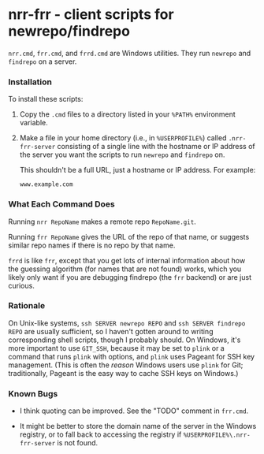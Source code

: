 # nrr-frr - client scripts for newrepo/findrepo

`nrr.cmd`, `frr.cmd`, and `frrd.cmd` are Windows utilities. They run `newrepo`
and `findrepo` on a server.

### Installation

To install these scripts:

1. Copy the `.cmd` files to a directory listed in your `%PATH%` environment
variable.

2. Make a file in your home directory (i.e., in `%USERPROFILE%`) called
`.nrr-frr-server` consisting of a single line with the hostname or IP address
of the server you want the scripts to run `newrepo` and `findrepo` on.

    This shouldn't be a full URL, just a hostname or IP address. For example:

    ```none
    www.example.com
    ```

### What Each Command Does

Running `nrr RepoName` makes a remote repo `RepoName.git`.

Running `frr RepoName` gives the URL of the repo of that name, or suggests
similar repo names if there is no repo by that name.

`frrd` is like `frr`, except that you get lots of internal information about
how the guessing algorithm (for names that are not found) works, which you
likely only want if you are debugging findrepo (the `frr` backend) or are just
curious.

### Rationale

On Unix-like systems, `ssh SERVER newrepo REPO` and `ssh SERVER findrepo REPO`
are usually sufficient, so I haven't gotten around to writing corresponding
shell scripts, though I probably should. On Windows, it's more important to use
`GIT_SSH`, because it may be set to `plink` or a command that runs `plink` with
options, and `plink` uses Pageant for SSH key management. (This is often the
*reason* Windows users use `plink` for Git; traditionally, Pageant is the
easy way to cache SSH keys on Windows.)

### Known Bugs

- I think quoting can be improved. See the "TODO" comment in `frr.cmd`.

- It might be better to store the domain name of the server in the Windows
registry, or to fall back to accessing the registry if
`%USERPROFILE%\.nrr-frr-server` is not found.
